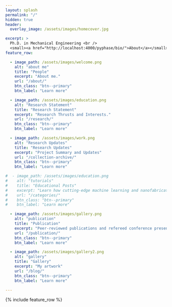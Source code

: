 ```yaml
---
layout: splash
permalink: "/"
hidden: true
header:
  overlay_image: /assets/images/homecover.jpg

excerpt: >
  Ph.D. in Mechanical Engineering <br />
  <small><a href="http://localhost:4000/pyphase/bio/">About</a></small>
feature_row:

  - image_path: /assets/images/welcome.png
    alt: "about me"
    title: "People"
    excerpt: "About me."
    url: "/about/"
    btn_class: "btn--primary"
    btn_label: "Learn more"

  - image_path: /assets/images/education.png
    alt: "Research Statement"
    title: "Research Statement"
    excerpt: "Research Thrusts and Interests."
    url: "/research/"
    btn_class: "btn--primary"
    btn_label: "Learn more"

  - image_path: /assets/images/work.png
    alt: "Research Updates"
    title: "Research Updates"
    excerpt: "Project Summary and Updates"
    url: "/collection-archive/"
    btn_class: "btn--primary"
    btn_label: "Learn more"

#  - image_path: /assets/images/education.png
#    alt: "tutorials"
#    title: "Educational Posts"
#    excerpt: "Learn how cutting-edge machine learning and nanofabrication techniques are being integrated into the thermal science community."
#    url: "/categories/"
#    btn_class: "btn--primary"
#    btn_label: "Learn more"

  - image_path: /assets/images/gallery.png
    alt: "publication"
    title: "Publication"
    excerpt: "Peer-reviewed publications and refereed conference presentations."
    url: "/publication/"
    btn_class: "btn--primary"
    btn_label: "Learn more"      

  - image_path: /assets/images/gallery2.png
    alt: "gallery"
    title: "Gallery"
    excerpt: "My artwork"
    url: "/blog/"
    btn_class: "btn--primary"
    btn_label: "Learn more"   

---
```




{% include feature_row %}
